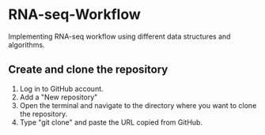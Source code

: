 # RNA-seq-Workflow

Implementing RNA-seq workflow using different data structures and algorithms.

## Create and clone the repository

1. Log in to GitHub account.
2. Add a "New repository"
3. Open the terminal and navigate to the directory where you want to clone the repository.
4. Type "git clone" and paste the URL copied from GitHub.
